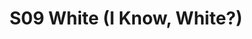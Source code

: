 ---
title: S09 White (I Know, White?)
permalink: "/teams/s09-white"
teamslug: s09-white
members:
- Josh Richards - Captain
- JB Blackshire - Quarterback
- Jay Anderson
- Nick Augustine
- Kyle Butts
- Chris Chernicki
- Matt Gander
- Matt Gillette
- Rudy Legg-Benevides
- Brendan N.
- Linda Pratt
- Eric Schultz
- Jay Vilar
- Andy Allen - Supplemental
teamid: 4471
name: S09 White
color: I Know, White?
division: ''
---